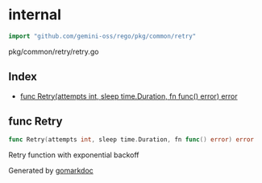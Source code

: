 <!-- Code generated by gomarkdoc. DO NOT EDIT -->

# internal

```go
import "github.com/gemini-oss/rego/pkg/common/retry"
```

pkg/common/retry/retry.go

## Index

- [func Retry\(attempts int, sleep time.Duration, fn func\(\) error\) error](<#Retry>)


<a name="Retry"></a>
## func Retry

```go
func Retry(attempts int, sleep time.Duration, fn func() error) error
```

Retry function with exponential backoff

Generated by [gomarkdoc](<https://github.com/princjef/gomarkdoc>)
